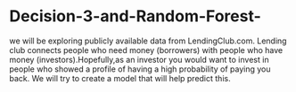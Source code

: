 # Decision-3-and-Random-Forest-
we will be exploring publicly available data from LendingClub.com. Lending club connects people who need money (borrowers) with people who have money (investors).Hopefully,as an investor you would want to invest in people who showed a profile of having a high probability of paying you back. We will try to create a model that will help predict this.
